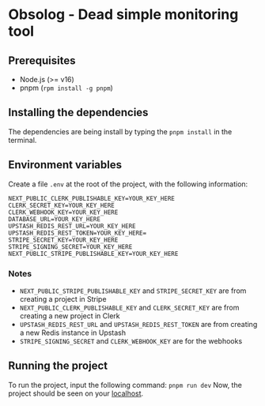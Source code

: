 # Obsolog - Dead simple monitoring tool

## Prerequisites

- Node.js (>= v16)
- pnpm (`rpm install -g pnpm`)

## Installing the dependencies

The dependencies are being install by typing the `pnpm install` in the terminal.

## Environment variables

Create a file `.env` at the root of the project, with the following information:

```
NEXT_PUBLIC_CLERK_PUBLISHABLE_KEY=YOUR_KEY_HERE
CLERK_SECRET_KEY=YOUR_KEY_HERE
CLERK_WEBHOOK_KEY=YOUR_KEY_HERE
DATABASE_URL=YOUR_KEY_HERE
UPSTASH_REDIS_REST_URL=YOUR_KEY_HERE
UPSTASH_REDIS_REST_TOKEN=YOUR_KEY_HERE=
STRIPE_SECRET_KEY=YOUR_KEY_HERE
STRIPE_SIGNING_SECRET=YOUR_KEY_HERE
NEXT_PUBLIC_STRIPE_PUBLISHABLE_KEY=YOUR_KEY_HERE
```

### Notes

- `NEXT_PUBLIC_STRIPE_PUBLISHABLE_KEY` and `STRIPE_SECRET_KEY` are from creating a project in Stripe
- `NEXT_PUBLIC_CLERK_PUBLISHABLE_KEY` and `CLERK_SECRET_KEY` are from creating a new project in Clerk
- `UPSTASH_REDIS_REST_URL` and `UPSTASH_REDIS_REST_TOKEN` are from creating a new Redis instance in Upstash
- `STRIPE_SIGNING_SECRET` and `CLERK_WEBHOOK_KEY` are for the webhooks

## Running the project

To run the project, input the following command: `pnpm run dev`
Now, the project should be seen on your [localhost](http://localhost:3000).

